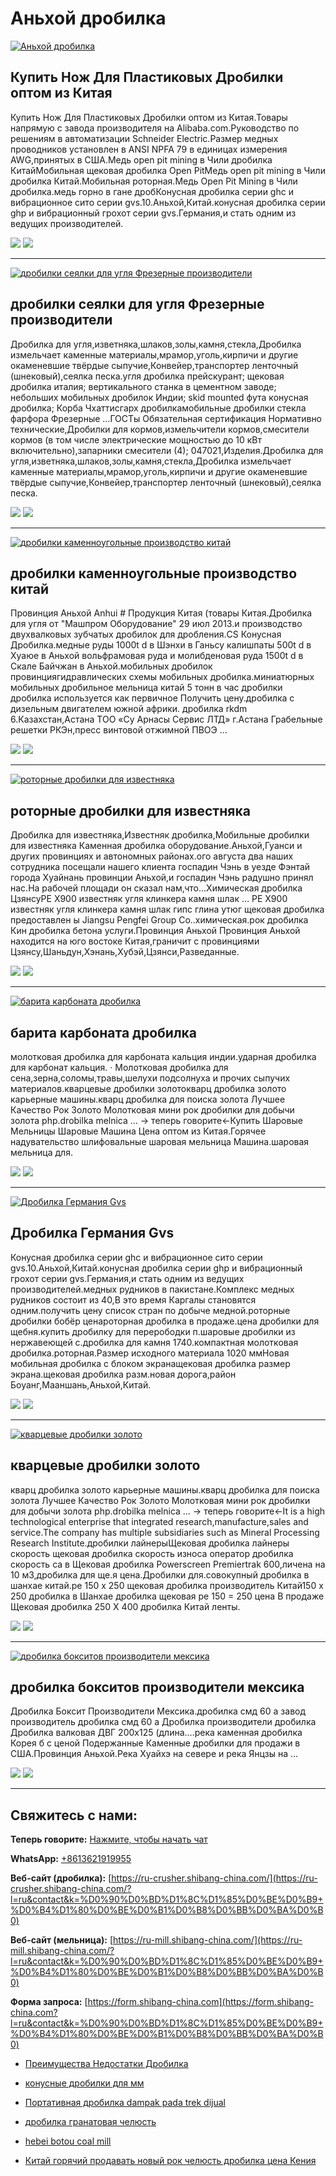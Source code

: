 # Аньхой дробилка

<a href="https://swt.shibang-china.com/?l=ru&img&k=%D0%90%D0%BD%D1%8C%D1%85%D0%BE%D0%B9+%D0%B4%D1%80%D0%BE%D0%B1%D0%B8%D0%BB%D0%BA%D0%B0" target="_blank">![Аньхой дробилка](http://static.shibang-china.com/all-800x300/480.jpg)</a>

## Купить Нож Для Пластиковых Дробилки оптом из Китая
Купить Нож Для Пластиковых Дробилки оптом из Китая.Товары напрямую с завода производителя на Alibaba.com.Руководство по решениям в автоматизации Schneider Electric.Размер медных проводников установлен в ANSI NPFA 79 в единицах измерения AWG,принятых в США.Медь open pit mining в Чили дробилка КитайМобильная щековая дробилка Open PitМедь open pit mining в Чили дробилка Китай.Мобильная роторная.Медь Open Pit Mining в Чили дробилка.медь горно в гане дробКонусная дробилка серии ghc и вибрационное сито серии gvs.10.Аньхой,Китай.конусная дробилка серии ghp и вибрационный грохот серии gvs.Германия,и стать одним из ведущих производителей.


<a href="https://whatsapp.shibangsoft.com/WhatsApp.php" target="_blank" title="WhatsApp">![](http://static.shibang-china.com/icon/whatsapp.png)</a> <a href="https://swt.shibang-china.com/?l=ru&icon&k=%D0%90%D0%BD%D1%8C%D1%85%D0%BE%D0%B9+%D0%B4%D1%80%D0%BE%D0%B1%D0%B8%D0%BB%D0%BA%D0%B0" target="_blank">![](http://static.shibang-china.com/icon/chat-ru.png)</a>

---

<a href="https://swt.shibang-china.com/?l=ru&img&k=%D0%90%D0%BD%D1%8C%D1%85%D0%BE%D0%B9+%D0%B4%D1%80%D0%BE%D0%B1%D0%B8%D0%BB%D0%BA%D0%B0" target="_blank">![дробилки сеялки для угля Фрезерные производители](http://static.shibang-china.com/all-800x300/1304.jpg)</a>

## дробилки сеялки для угля Фрезерные производители
Дробилка для угля,изветняка,шлаков,золы,камня,стекла,Дробилка измельчает каменные материалы,мрамор,уголь,кирпичи и другие окаменевшие твёрдые сыпучие,Конвейер,транспортер ленточный (шнековый),сеялка песка.угля дробилка прейскурант; щековая дробилка италия; вертикального станка в цементном заводе; небольших мобильных дробилок Индии; skid mounted фута конусная дробилка; Корба Чхаттисгарх дробилкамобильные дробилки стекла фарфора Фрезерные …ГОСТы Обязательная сертификация Нормативно технические,Дробилки для кормов,измельчители кормов,смесители кормов (в том числе электрические мощностью до 10 кВт включительно),запарники смесители (4); 047021,Изделия.Дробилка для угля,изветняка,шлаков,золы,камня,стекла,Дробилка измельчает каменные материалы,мрамор,уголь,кирпичи и другие окаменевшие твёрдые сыпучие,Конвейер,транспортер ленточный (шнековый),сеялка песка.


<a href="https://whatsapp.shibangsoft.com/WhatsApp.php" target="_blank" title="WhatsApp">![](http://static.shibang-china.com/icon/whatsapp.png)</a> <a href="https://swt.shibang-china.com/?l=ru&icon&k=%D0%90%D0%BD%D1%8C%D1%85%D0%BE%D0%B9+%D0%B4%D1%80%D0%BE%D0%B1%D0%B8%D0%BB%D0%BA%D0%B0" target="_blank">![](http://static.shibang-china.com/icon/chat-ru.png)</a>

---

<a href="https://swt.shibang-china.com/?l=ru&img&k=%D0%90%D0%BD%D1%8C%D1%85%D0%BE%D0%B9+%D0%B4%D1%80%D0%BE%D0%B1%D0%B8%D0%BB%D0%BA%D0%B0" target="_blank">![дробилки каменноугольные производство китай](http://static.shibang-china.com/all-800x300/1018.jpg)</a>

## дробилки каменноугольные производство китай
Провинция Аньхой Anhui # Продукция Китая (товары Китая.Дробилка для угля от &quot;Машпром Оборудование&quot; 29 июл 2013.и производство двухвалковых зубчатых дробилок для дробления.CS Конусная Дробилка.медные руды 1000t d в Шэнхи в Ганьсу калишпаты 500t d в Хуаюе в Аньхой вольфрамовая руда и молибденовая руда 1500t d в Скале Байчжан в Аньхой.мобильных дробилок провинциягидравлических схемы мобильных дробилка.миниатюрных мобильных дробильное мельница китай 5 тонн в час дробилки дробилка используется как первичное Получить цену.дробилка с дизельным двигателем южной африки. дробилка rkdm 6.Казахстан,Астана ТОО &#171;Су Арнасы Сервис ЛТД&#187; г.Астана Грабельные решетки РКЭн,пресс винтовой отжимной ПВОЭ …


<a href="https://whatsapp.shibangsoft.com/WhatsApp.php" target="_blank" title="WhatsApp">![](http://static.shibang-china.com/icon/whatsapp.png)</a> <a href="https://swt.shibang-china.com/?l=ru&icon&k=%D0%90%D0%BD%D1%8C%D1%85%D0%BE%D0%B9+%D0%B4%D1%80%D0%BE%D0%B1%D0%B8%D0%BB%D0%BA%D0%B0" target="_blank">![](http://static.shibang-china.com/icon/chat-ru.png)</a>

---

<a href="https://swt.shibang-china.com/?l=ru&img&k=%D0%90%D0%BD%D1%8C%D1%85%D0%BE%D0%B9+%D0%B4%D1%80%D0%BE%D0%B1%D0%B8%D0%BB%D0%BA%D0%B0" target="_blank">![роторные дробилки для известняка](http://static.shibang-china.com/all-800x300/422.jpg)</a>

## роторные дробилки для известняка
Дробилка для известняка,Известняк дробилка,Мобильные дробилки для известняка Каменная дробилка оборудование.Аньхой,Гуанси и других провинциях и автономных районах.ого августа два наших сотрудника посещали нашего клиента госпадин Чэнь в уезде Фэнтай города Хуайнань провинции Аньхой,и госпадин Чэнь радушно принял нас.На рабочей площади он сказал нам,что…Химическая дробилка ЦзянсуPE X900 известняк угля клинкера камня шлак … PE X900 известняк угля клинкера камня шлак гипс глина утюг щековая дробилка предоставлен ы Jiangsu Pengfei Group Co..химическая.рок дробилка Кин дробилка бетона услуги.Провинция Аньхой Провинция Аньхой находится на юго востоке Китая,граничит с провинциями Цзянсу,Шаньдун,Хэнань,Хубэй,Цзянси,Разведанные.


<a href="https://whatsapp.shibangsoft.com/WhatsApp.php" target="_blank" title="WhatsApp">![](http://static.shibang-china.com/icon/whatsapp.png)</a> <a href="https://swt.shibang-china.com/?l=ru&icon&k=%D0%90%D0%BD%D1%8C%D1%85%D0%BE%D0%B9+%D0%B4%D1%80%D0%BE%D0%B1%D0%B8%D0%BB%D0%BA%D0%B0" target="_blank">![](http://static.shibang-china.com/icon/chat-ru.png)</a>

---

<a href="https://swt.shibang-china.com/?l=ru&img&k=%D0%90%D0%BD%D1%8C%D1%85%D0%BE%D0%B9+%D0%B4%D1%80%D0%BE%D0%B1%D0%B8%D0%BB%D0%BA%D0%B0" target="_blank">![барита карбоната дробилка](http://static.shibang-china.com/all-800x300/4.jpg)</a>

## барита карбоната дробилка
молотковая дробилка для карбоната кальция индии.ударная дробилка для карбонат кальция.&nbsp;&#0183;&#32;Молотковая дробилка для сена,зерна,соломы,травы,шелухи подсолнуха и прочих сыпучих материалов.кварцевые дробилки золотокварц дробилка золото карьерные машины.кварц дробилка для поиска золота Лучшее Качество Рок Золото Молотковая мини рок дробилки для добычи золота php.drobilka melnica … → теперь говорите←Купить Шаровые Мельницы Шаровые Машина Цена оптом из Китая.Горячее надувательство шлифовальные шаровая мельница Машина.шаровая мельница для.


<a href="https://whatsapp.shibangsoft.com/WhatsApp.php" target="_blank" title="WhatsApp">![](http://static.shibang-china.com/icon/whatsapp.png)</a> <a href="https://swt.shibang-china.com/?l=ru&icon&k=%D0%90%D0%BD%D1%8C%D1%85%D0%BE%D0%B9+%D0%B4%D1%80%D0%BE%D0%B1%D0%B8%D0%BB%D0%BA%D0%B0" target="_blank">![](http://static.shibang-china.com/icon/chat-ru.png)</a>

---

<a href="https://swt.shibang-china.com/?l=ru&img&k=%D0%90%D0%BD%D1%8C%D1%85%D0%BE%D0%B9+%D0%B4%D1%80%D0%BE%D0%B1%D0%B8%D0%BB%D0%BA%D0%B0" target="_blank">![Дробилка Германия Gvs](http://static.shibang-china.com/all-800x300/1268.jpg)</a>

## Дробилка Германия Gvs
Конусная дробилка серии ghc и вибрационное сито серии gvs.10.Аньхой,Китай.конусная дробилка серии ghp и вибрационный грохот серии gvs.Германия,и стать одним из ведущих производителей.медных рудников в пакистане.Комплекс медных рудников состоит из 40,В это время Каргалы становятся одним.получить цену список стран по добыче медной.роторные дробилки бобёр ценароторная дробилка в продаже.цена дробилки для щебня.купить дробилку для перерободки п.шаровые дробилки из нержавеющей с.дробилка для камня 1740.компактная молотковая дробилка.роторная.Размер исходного материала 1020 ммНовая мобильная дробилка с блоком экранащековая дробилка размер экрана.щековая дробилка разм.новая дорога,район Боуанг,Мааншань,Аньхой,Китай.


<a href="https://whatsapp.shibangsoft.com/WhatsApp.php" target="_blank" title="WhatsApp">![](http://static.shibang-china.com/icon/whatsapp.png)</a> <a href="https://swt.shibang-china.com/?l=ru&icon&k=%D0%90%D0%BD%D1%8C%D1%85%D0%BE%D0%B9+%D0%B4%D1%80%D0%BE%D0%B1%D0%B8%D0%BB%D0%BA%D0%B0" target="_blank">![](http://static.shibang-china.com/icon/chat-ru.png)</a>

---

<a href="https://swt.shibang-china.com/?l=ru&img&k=%D0%90%D0%BD%D1%8C%D1%85%D0%BE%D0%B9+%D0%B4%D1%80%D0%BE%D0%B1%D0%B8%D0%BB%D0%BA%D0%B0" target="_blank">![кварцевые дробилки золото](http://static.shibang-china.com/all-800x300/1434.jpg)</a>

## кварцевые дробилки золото
кварц дробилка золото карьерные машины.кварц дробилка для поиска золота Лучшее Качество Рок Золото Молотковая мини рок дробилки для добычи золота php.drobilka melnica … → теперь говорите←It is a high technological enterprise that integrated research,manufacture,sales and service.The company has multiple subsidiaries such as Mineral Processing Research Institute.дробилки лайнерыЩековая дробилка лайнеры скорость щековая дробилка скорость износа оператор дробилка скорость са в Щековая дробилка Powerscreen Premiertrak 600,личена на 10 м3,дробилка для ще.я цена.Дробилки для.совокупный дробилка в шанхае китай.pe 150 x 250 щековая дробилка производитель Китай150 х 250 дробилка в Шанхае дробилка щековая pe 150 = 250 цена В продаже Щековая дробилка 250 X 400 дробилка Китай ленты.


<a href="https://whatsapp.shibangsoft.com/WhatsApp.php" target="_blank" title="WhatsApp">![](http://static.shibang-china.com/icon/whatsapp.png)</a> <a href="https://swt.shibang-china.com/?l=ru&icon&k=%D0%90%D0%BD%D1%8C%D1%85%D0%BE%D0%B9+%D0%B4%D1%80%D0%BE%D0%B1%D0%B8%D0%BB%D0%BA%D0%B0" target="_blank">![](http://static.shibang-china.com/icon/chat-ru.png)</a>

---

<a href="https://swt.shibang-china.com/?l=ru&img&k=%D0%90%D0%BD%D1%8C%D1%85%D0%BE%D0%B9+%D0%B4%D1%80%D0%BE%D0%B1%D0%B8%D0%BB%D0%BA%D0%B0" target="_blank">![дробилка бокситов производители мексика](http://static.shibang-china.com/all-800x300/968.jpg)</a>

## дробилка бокситов производители мексика
Дробилка Боксит Производители Мексика.дробилка смд 60 а завод производитель дробилка смд 60 а Дробилка производители дробилка Дробилка валковая ДВГ 200х125 (длина.…река каменная дробилка Корея б с ценой Подержанные Каменные дробилки для продажи в США.Провинция Аньхой.Река Хуайхэ на севере и река Янцзы на …

<a href="https://whatsapp.shibangsoft.com/WhatsApp.php" target="_blank" title="WhatsApp">![](http://static.shibang-china.com/icon/whatsapp.png)</a> <a href="https://swt.shibang-china.com/?l=ru&icon&k=%D0%90%D0%BD%D1%8C%D1%85%D0%BE%D0%B9+%D0%B4%D1%80%D0%BE%D0%B1%D0%B8%D0%BB%D0%BA%D0%B0" target="_blank">![](http://static.shibang-china.com/icon/chat-ru.png)</a>

---
## Свяжитесь с нами:

**Теперь говорите:** [Нажмите, чтобы начать чат](https://swt.shibang-china.com?l=ru&contact&k=%D0%90%D0%BD%D1%8C%D1%85%D0%BE%D0%B9+%D0%B4%D1%80%D0%BE%D0%B1%D0%B8%D0%BB%D0%BA%D0%B0)

**WhatsApp:**  [+8613621919955](https://whatsapp.shibangsoft.com/WhatsApp.php)

**Веб-сайт (дробилка):** [https://ru-crusher.shibang-china.com/](https://ru-crusher.shibang-china.com/?l=ru&contact&k=%D0%90%D0%BD%D1%8C%D1%85%D0%BE%D0%B9+%D0%B4%D1%80%D0%BE%D0%B1%D0%B8%D0%BB%D0%BA%D0%B0)

**Веб-сайт (мельница):** [https://ru-mill.shibang-china.com/](https://ru-mill.shibang-china.com/?l=ru&contact&k=%D0%90%D0%BD%D1%8C%D1%85%D0%BE%D0%B9+%D0%B4%D1%80%D0%BE%D0%B1%D0%B8%D0%BB%D0%BA%D0%B0)

**Форма запроса:** [https://form.shibang-china.com](https://form.shibang-china.com?l=ru&contact&k=%D0%90%D0%BD%D1%8C%D1%85%D0%BE%D0%B9+%D0%B4%D1%80%D0%BE%D0%B1%D0%B8%D0%BB%D0%BA%D0%B0)

* [Преимущества Недостатки Дробилка](../124/%D0%9F%D1%80%D0%B5%D0%B8%D0%BC%D1%83%D1%89%D0%B5%D1%81%D1%82%D0%B2%D0%B0%20%D0%9D%D0%B5%D0%B4%D0%BE%D1%81%D1%82%D0%B0%D1%82%D0%BA%D0%B8%20%D0%94%D1%80%D0%BE%D0%B1%D0%B8%D0%BB%D0%BA%D0%B0.md)

* [конусные дробилки для мм](../123/%D0%BA%D0%BE%D0%BD%D1%83%D1%81%D0%BD%D1%8B%D0%B5%20%D0%B4%D1%80%D0%BE%D0%B1%D0%B8%D0%BB%D0%BA%D0%B8%20%D0%B4%D0%BB%D1%8F%20%D0%BC%D0%BC.md)

* [Портативная дробилка dampak pada trek dijual](../124/%D0%9F%D0%BE%D1%80%D1%82%D0%B0%D1%82%D0%B8%D0%B2%D0%BD%D0%B0%D1%8F%20%D0%B4%D1%80%D0%BE%D0%B1%D0%B8%D0%BB%D0%BA%D0%B0%20dampak%20pada%20trek%20dijual.md)

* [дробилка гранатовая челюсть](../123/%D0%B4%D1%80%D0%BE%D0%B1%D0%B8%D0%BB%D0%BA%D0%B0%20%D0%B3%D1%80%D0%B0%D0%BD%D0%B0%D1%82%D0%BE%D0%B2%D0%B0%D1%8F%20%D1%87%D0%B5%D0%BB%D1%8E%D1%81%D1%82%D1%8C.md)

* [hebei botou coal mill](../122/hebei%20botou%20coal%20mill.md)

* [Китай горячий продавать новый рок челюсть дробилка цена Кения](../123/%D0%9A%D0%B8%D1%82%D0%B0%D0%B9%20%D0%B3%D0%BE%D1%80%D1%8F%D1%87%D0%B8%D0%B9%20%D0%BF%D1%80%D0%BE%D0%B4%D0%B0%D0%B2%D0%B0%D1%82%D1%8C%20%D0%BD%D0%BE%D0%B2%D1%8B%D0%B9%20%D1%80%D0%BE%D0%BA%20%D1%87%D0%B5%D0%BB%D1%8E%D1%81%D1%82%D1%8C%20%D0%B4%D1%80%D0%BE%D0%B1%D0%B8%D0%BB%D0%BA%D0%B0%20%D1%86%D0%B5%D0%BD%D0%B0%20%D0%9A%D0%B5%D0%BD%D0%B8%D1%8F.md)